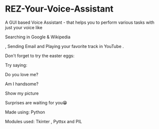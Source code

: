 # REZ-Your-Voice-Assistant
A GUI based Voice Assistant - that helps you to perform various tasks with just your voice like 

Searching in Google & Wikipedia 

, Sending Email and Playing your favorite track in YouTube . 

Don't forget to try the easter eggs:

Try saying:

Do you love me?

Am I handsome?

Show my picture

Surprises are waiting for you😁

Made using: Python

Modules used: Tkinter , Pyttsx and PIL
